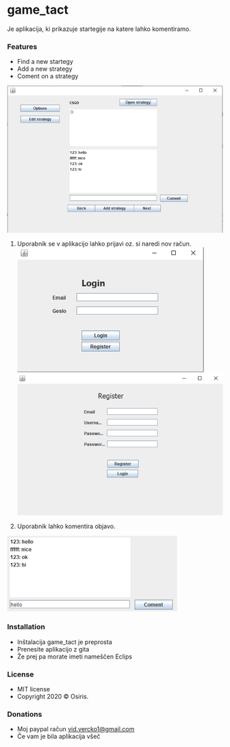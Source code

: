 # game_tact

Je aplikacija, ki prikazuje startegije na katere lahko komentiramo.

### Features

- Find a new startegy
- Add a new strategy
- Coment on a strategy

[![game_tact](./addedFiles/prj.png)]()

1. Uporabnik se v aplikacijo lahko prijavi oz. si naredi nov račun.
[![game_tact](./addedFiles/login.png)]()
[![game_tact](./addedFiles/register.png)]()

2. Uporabnik lahko komentira objavo.

[![game_tact](./addedFiles/komentira.png)]()

### Installation
- Inštalacija game_tact je preprosta
- Prenesite aplikacijo z gita
- Že prej pa morate imeti nameščen Eclips

### License

- MIT license
- Copyright 2020 © Osiris.

### Donations 

- Moj paypal račun vid.vercko1@gmail.com
- Če vam je bila aplikacija všeč
